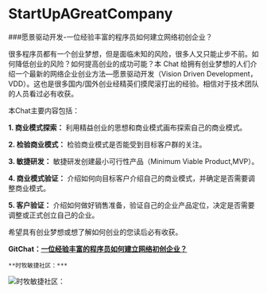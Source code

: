 # StartUpAGreatCompany
###愿景驱动开发-一位经验丰富的程序员如何建立网络初创企业？

很多程序员都有一个创业梦想，但是面临未知的风险，很多人又只能止步不前。如何降低创业的风险？如何提高创业的成功可能？本 Chat 给拥有创业梦想的人们介绍一个最新的网络企业创业方法—愿景驱动开发（Vision Driven Development，VDD）。这也是很多国内/国外创业经精英们摸爬滚打出的经验。相信对于技术团队的人员看过必有收获。

本Chat主要内容包括：

**1. 商业模式探索：**
利用精益创业的思想和商业模式画布探索自己的商业模式。

**2. 检验商业模式：**
检验商业模式是否能受到目标客户群的关注。

**3. 敏捷研发：**
敏捷研发创建最小可行性产品（Minimum Viable Product,MVP）。

**4. 商业模式验证：**
介绍如何向目标客户介绍自己的商业模式，并确定是否需要调整商业模式。

**5. 客户验证：**
介绍如何做好销售准备，验证自己的企业产品定位，决定是否需要调整或正式创立自己的企业。

希望具有创业梦想或想了解如何创业的您读后必有收获。



**GitChat：[一位经验丰富的程序员如何建立网络初创企业？](http://gitbook.cn/gitchat/activity/5b27818c4ac48f2aa573bcd6)**

    **时牧敏捷社区：***

![时牧敏捷社区：](https://img-blog.csdn.net/20180618191422994?watermark/2/text/aHR0cHM6Ly9ibG9nLmNzZG4ubmV0L3dpbnRlcm9haw==/font/5a6L5L2T/fontsize/400/fill/I0JBQkFCMA==/dissolve/70)
